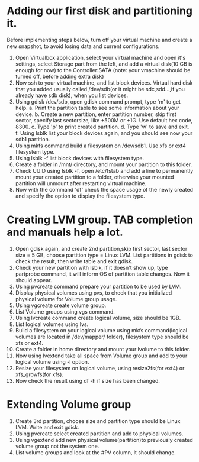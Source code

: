 # Adding our first disk and partitioning it.
Before implementing steps below, turn off your virtual machine and create a new snapshot, to avoid losing data and current configurations.
1. Open Virtualbox application, select your virtual machine and open it's settings, select Storage part from the left, and add a virtual disk(10 GB is enough for now) to the Controller:SATA  (note: your vmachine should be turned off, before adding extra disk)
2. Now ssh to your virtual machine, and list block devices. 
Virtual hard disk that you added usually called /dev/sdb(or it might be sdc,sdd...,if you already have sdb disk), when you list devices.
3. Using gdisk /dev/sdb, open gdisk command prompt, type 'm' to get help.
   a. Print the partition table to see some information about your device.
   b. Create a new partition, enter partition number, skip first sector, specify last sectorsize, like +500M or +1G. Use default hex code, 8300. 
   c. Type 'p' to print created partition.
   d. Type 'w' to save and exit.
   f. Using lsblk list your block devices again, and you should see now your sdb1 partition.
4. Using mkfs command build a filesystem on /dev/sdb1. Use xfs or ext4 filesystem type.
5. Using lsblk -f list block devices with filesystem type.
6. Create a folder in /mnt/ directory, and mount your partition to this folder.
7. Check UUID using lsblk -f, open /etc/fstab and add a line to permanently mount your created partition to a folder, otherwise your mounted partition will unmount after restarting virtual machine. 
8. Now with the command 'df' check the space usage of the newly created  and specify the option to display the filesystem type.

# Creating LVM group. TAB completion and manuals help a lot.
1. Open gdisk again, and create 2nd partition,skip first sector, last sector size = 5 GB, choose partition type = Linux LVM. List partitions in gdisk to check the result, then write table and exit gdisk.
2. Check your new partition with lsblk, if it doesn't show up, type partprobe command, it will inform OS of partition table changes. Now it should appear.
3. Using pvcreate command prepare your partition to be used by LVM.
4. Display physical volumes using pvs, to check that you initialized physical volume for Volume group usage.
5. Using vgcreate create volume group.
6. List Volume groups using vgs command.
7. Using lvcreate command create logical volume, size should be 1GB. 
8. List logical volumes using lvs. 
9. Build a filesystem on your logical volume using mkfs command(logical volumes are located in /dev/mapper/ folder), filesystem type should be xfs or ext4.
10. Create a folder in home directory and mount your lvolume to this folder. 
11. Now using lvextend take all space from Volume group and add to your logical volume using -l option.
12. Resize your filesystem on logical volume, using resize2fs(for ext4) or xfs_growfs(for xfs).
13. Now check the result using df -h if size has been changed.

# Extending Volume group
1. Create 3rd partition, choose size and partition type should be Linux LVM. Write and exit gdisk.
2. Using pvcreate select created partition and add to physical volumes.
3. Using vgextend add new physical volume(partition)to previously created volume group not the system one. 
4. List volume groups and look at the #PV column, it should change.

